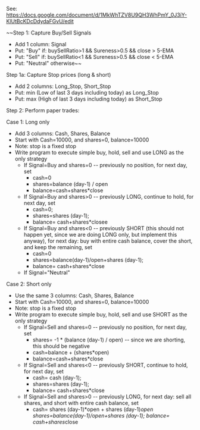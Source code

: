 See: https://docs.google.com/document/d/1MkWhTZV8U9QH3WhPmY_0J3iY-KlUtBcKDcDdydaFGvU/edit

~~Step 1: Capture Buy/Sell Signals
- Add 1 column: Signal
- Put: "Buy" if: buySellRatio>1 && Sureness>0.5 && close > 5-EMA
- Put: "Sell" if: buySellRatio<1 && Sureness>0.5 && close < 5-EMA
- Put: "Neutral" otherwise~~

Step 1a: Capture Stop prices (long & short)
- Add 2 columns: Long_Stop, Short_Stop
- Put: min (Low of last 3 days including today) as Long_Stop
- Put: max (High of last 3 days including today) as Short_Stop

Step 2: Perform paper trades: 

Case 1: Long only
- Add 3 columns: Cash, Shares, Balance
- Start with Cash=10000, and shares=0, balance=10000
- Note: stop is a fixed stop
- Write program to execute simple buy, hold, sell and use LONG as the only strategy
   - If Signal=Buy and shares=0 -- previously no position, for next day, set
      - cash=0
      - shares=balance (day-1) / open
      - balance=cash+shares*close
   - If Signal=Buy and shares>0 -- previously LONG, continue to hold, for next day, set
      - cash=0; 
      - shares=shares (day-1); 
      - balance= cash+shares*closee
   - If Signal=Buy and shares<0 -- previously SHORT (this should not happen yet, since we are doing LONG only, but implement this anyway), for next day: buy with entire cash balance, cover the short, and keep the remaining, set
      - cash=0  
      - shares=balance(day-1)/open+shares (day-1); 
      - balance= cash+shares*close
   - If Signal="Neutral"

Case 2: Short only
- Use the same 3 columns: Cash, Shares, Balance
- Start with Cash=10000, and shares=0, balance=10000
- Note: stop is a fixed stop
- Write program to execute simple buy, hold, sell and use SHORT as the only strategy
   - If Signal=Sell and shares=0 -- previously no position, for next day, set
      - shares= -1 * (balance (day-1) / open) -- since we are shorting, this should be negative
      - cash=balance + (shares*open)
      - balance=cash+shares*close
   - If Signal=Sell and shares<0 -- previously SHORT, continue to hold, for next day, set
      - cash= cash (day-1); 
      - shares=shares (day-1); 
      - balance= cash+shares*close
   - If Signal=Sell and shares>0 -- previously LONG, for next day: sell all shares, and short with entire cash balance, set
      - cash= shares (day-1)*open + shares (day-1)*open
shares=balance(day-1)/open+shares (day-1); 
balance= cash+shares*close
